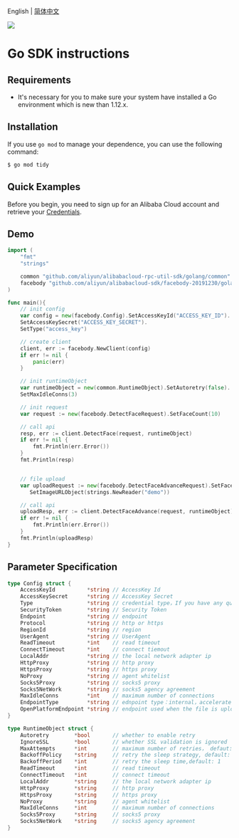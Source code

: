 English | [简体中文](Usage-CN.md)

![](https://aliyunsdk-pages.alicdn.com/icons/AlibabaCloud.svg)

# Go SDK instructions

## Requirements
- It's necessary for you to make sure your system have installed a Go environment which is new than 1.12.x.

## Installation
If you use `go mod` to manage your dependence, you can use the following command:

```sh
$ go mod tidy
```

## Quick Examples
Before you begin, you need to sign up for an Alibaba Cloud account and retrieve your [Credentials](https://usercenter.console.aliyun.com/#/manage/ak).

## Demo
```go
import (
    "fmt"
    "strings"

    common "github.com/aliyun/alibabacloud-rpc-util-sdk/golang/common"
	facebody "github.com/aliyun/alibabacloud-sdk/facebody-20191230/golang/client"
)

func main(){
    // init config
    var config = new(facebody.Config).SetAccessKeyId("ACCESS_KEY_ID").
	SetAccessKeySecret("ACCESS_KEY_SECRET").
	SetType("access_key")

    // create client
    client, err := facebody.NewClient(config)
    if err != nil {
        panic(err)
    }

    // init runtimeObject
    var runtimeObject = new(common.RuntimeObject).SetAutoretry(false).
	SetMaxIdleConns(3)

    // init request
    var request := new(facebody.DetectFaceRequest).SetFaceCount(10)

    // call api
    resp, err := client.DetectFace(request, runtimeObject)
    if err != nil {
        fmt.Println(err.Error())
    }
    fmt.Println(resp)


    // file upload
    var uploadRequest := new(facebody.DetectFaceAdvanceRequest).SetFaceCount(10).
       SetImageURLObject(strings.NewReader("demo"))

    // call api
    uploadResp, err := client.DetectFaceAdvance(request, runtimeObject)
    if err != nil {
        fmt.Println(err.Error())
    }
    fmt.Println(uploadResp)
}
```

## Parameter Specification
```go
type Config struct {
	AccessKeyId          *string // AccessKey Id
	AccessKeySecret      *string // AccessKey Secret
	Type                 *string // credential type，If you have any questions, please refer to it https://github.com/aliyun/credentials-go/blob/master/README-CN.md#%E5%87%AD%E8%AF%81%E7%B1%BB%E5%9E%8B
	SecurityToken        *string // Security Token
	Endpoint             *string // endpoint
	Protocol             *string // http or https
	RegionId             *string // region
    UserAgent            *string // UserAgent
	ReadTimeout          *int    // read timeout
	ConnectTimeout       *int    // connect tiemout
	LocalAddr            *string // the local network adapter ip
	HttpProxy            *string // http proxy
	HttpsProxy           *string // https proxy
	NoProxy              *string // agent whitelist
	Socks5Proxy          *string // socks5 proxy
	Socks5NetWork        *string // socks5 agency agreement
	MaxIdleConns         *int    // maximum number of connections
	EndpointType         *string // ednpoint type：internal，accelerate or null
	OpenPlatformEndpoint *string // endpoint used when the file is uploaded(Not at the moment)
}

type RuntimeObject struct {
	Autoretry        *bool       // whether to enable retry
	IgnoreSSL        *bool       // whether SSL validation is ignored
	MaxAttempts      *int        // maximum number of retries， defaut: 3
	BackoffPolicy    *string     // retry the sleep strategy, default: no
	BackoffPeriod    *int        // retry the sleep time,default: 1
	ReadTimeout      *int        // read timeout
	ConnectTimeout   *int        // connect timeout
	LocalAddr        *string     // the local network adapter ip
	HttpProxy        *string     // http proxy
	HttpsProxy       *string     // https proxy
	NoProxy          *string     // agent whitelist
	MaxIdleConns     *int        // maximum number of connections
	Socks5Proxy      *string     // socks5 proxy
	Socks5NetWork    *string     // socks5 agency agreement
}
```
